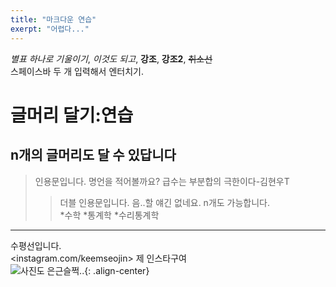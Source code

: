 ```yaml
---
title: "마크다운 연습"
exerpt: "어렵다..."
---
```

*별표 하나로 기울이기*, _이것도 되고_, **강조**, __강조2__, ~~취소선~~  
스페이스바 두 개 입력해서 엔터치기.  
# 글머리 달기:연습  
## n개의 글머리도 달 수 있답니다  
>인용문입니다. 명언을 적어볼까요? 급수는 부분합의 극한이다-김현우T  
>>더블 인용문입니다. 음..할 얘긴 없네요. n개도 가능합니다.  
*수학
 *통계학
   *수리통계학
* * *
수평선입니다.  
<instagram.com/keemseojin> 제 인스타구여  
![사진도 은근슬쩍..](https://keemseojin.github.io/assets/images/σ.png){: .align-center}
